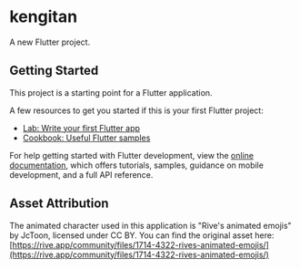 # kengitan

A new Flutter project.

## Getting Started

This project is a starting point for a Flutter application.

A few resources to get you started if this is your first Flutter project:

- [Lab: Write your first Flutter app](https://docs.flutter.dev/get-started/codelab)
- [Cookbook: Useful Flutter samples](https://docs.flutter.dev/cookbook)

For help getting started with Flutter development, view the
[online documentation](https://docs.flutter.dev/), which offers tutorials,
samples, guidance on mobile development, and a full API reference.

## Asset Attribution

The animated character used in this application is "Rive's animated emojis" by JcToon, licensed under CC BY.
You can find the original asset here: [https://rive.app/community/files/1714-4322-rives-animated-emojis/](https://rive.app/community/files/1714-4322-rives-animated-emojis/)
